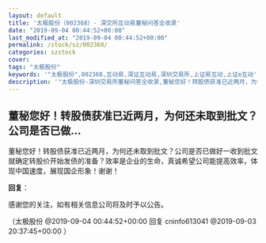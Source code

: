 ```yaml
---
layout: default
title: '太极股份（002368）- 深交所互动易董秘问答全收录'
date: "2019-09-04 00:44:52+00:00"
last_modified_at: "2019-09-04 00:44:52+00:00"
permalink: /stock/sz/002368/
categories: szstock
cover: 
tags: "太极股份"
keywords: '"太极股份",002368,互动易,深证互动易,深圳交易所,上证易互动,上证e互动'
description: '"太极股份-深圳交易所董秘问答全收录,董秘您好！转股债获准已近两月，为何还未取到批文？公司是否已做好一收到批文就确定转股价开始发债的准备？效率是企业的生命，真诚希望公司能提高效率，体现中国速度，展现国企形象！谢谢！"'
---
```


## 董秘您好！转股债获准已近两月，为何还未取到批文？公司是否已做...

董秘您好！转股债获准已近两月，为何还未取到批文？公司是否已做好一收到批文就确定转股价开始发债的准备？效率是企业的生命，真诚希望公司能提高效率，体现中国速度，展现国企形象！谢谢！

**回复**：

感谢您的关注，如有相关信息公司将及时予以公告。 

（太极股份  @2019-09-04 00:44:52+00:00 回复 cninfo613041  @2019-09-03 20:37:45+00:00 ）

